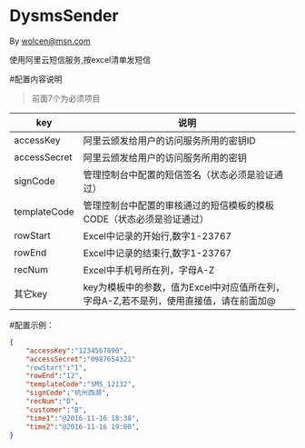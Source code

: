 # DysmsSender
By wolcen@msn.com

使用阿里云短信服务,按excel清单发短信

#配置内容说明

>前面7个为必须项目

|key|说明|
|---|---|
|accessKey    |阿里云颁发给用户的访问服务所用的密钥ID|
|accessSecret |阿里云颁发给用户的访问服务所用的密钥|
|signCode     |管理控制台中配置的短信签名（状态必须是验证通过）|
|templateCode |管理控制台中配置的审核通过的短信模板的模板CODE（状态必须是验证通过）|
|rowStart     |Excel中记录的开始行,数字1-23767|
|rowEnd       |Excel中记录的结束行,数字1-23767|
|recNum       |Excel中手机号所在列，字母A-Z|
|其它key       |key为模板中的参数，值为Excel中对应值所在列，字母A-Z,若不是列，使用直接值，请在前面加@|

#配置示例：

```json
{
	"accessKey":"1234567890",
	"accessSecret":"0987654321"
	"rowStart":"1",
	"rowEnd":"12",
	"templateCode":"SMS_12132",
	"signCode":"杭州西湖",
	"recNum":"D",
	"customer":"B",
	"time1":"@2016-11-16 18:30",
	"time2":"@2016-11-16 19:00",
}
```

